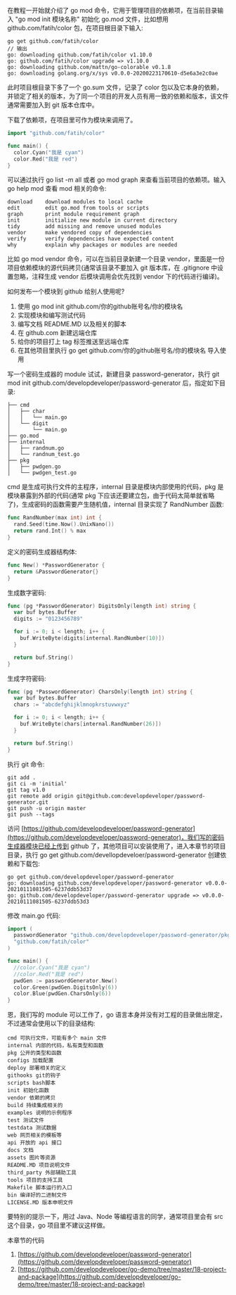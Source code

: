 在教程一开始就介绍了 go mod 命令，它用于管理项目的依赖项，在当前目录输入 "go mod init 模块名称" 初始化 go.mod 文件，比如想用 github.com/fatih/color 包，在项目根目录下输入:

```
go get github.com/fatih/color
// 输出
go: downloading github.com/fatih/color v1.10.0
go: github.com/fatih/color upgrade => v1.10.0
go: downloading github.com/mattn/go-colorable v0.1.8
go: downloading golang.org/x/sys v0.0.0-20200223170610-d5e6a3e2c0ae
```

此时项目根目录下多了一个 go.sum 文件，记录了 color 包以及它本身的依赖，并锁定了相关的版本，为了同一个项目的开发人员有用一致的依赖和版本，该文件通常需要加入到 git 版本仓库中。

下载了依赖项，在项目里可作为模块来调用了。

```go
import "github.com/fatih/color"

func main() { 
  color.Cyan("我是 cyan")
  color.Red("我是 red")
}
```

可以通过执行 go list -m all 或者 go mod graph 来查看当前项目的依赖项。输入 go help mod 查看 mod 相关的命令:

```
download    download modules to local cache
edit        edit go.mod from tools or scripts
graph       print module requirement graph
init        initialize new module in current directory
tidy        add missing and remove unused modules
vendor      make vendored copy of dependencies
verify      verify dependencies have expected content
why         explain why packages or modules are needed
```

比如 go mod vendor 命令，可以在当前目录新建一个目录 vendor，里面是一份项目依赖模块的源代码拷贝(通常该目录不要加入 git 版本库，在 .gitignore 中设置忽略，注释生成 vendor 后模块调用会优先找到 vendor 下的代码进行编译)。


如何发布一个模块到 github 给别人使用呢?  
1. 使用 go mod init github.com/你的github账号名/你的模块名  
2. 实现模块和编写测试代码  
3. 编写文档  README.MD 以及相关的脚本  
4. 在 github.com  新建远端仓库  
5. 给你的项目打上 tag 标签推送至远端仓库  
6. 在其他项目里执行 go get github.com/你的github账号名/你的模块名 导入使用  


写一个密码生成器的 module  试试，新建目录 password-generator，执行 git mod init github.com/developdeveloper/password-generator 后，指定如下目录:

```
├── cmd
│   ├── char
│   │   └── main.go
│   └── digit
│       └── main.go
├── go.mod
├── internal
│   ├── randnum.go
│   └── randnum_test.go
├── pkg
│   ├── pwdgen.go
│   └── pwdgen_test.go
```

cmd 是生成可执行文件的主程序，internal 目录是模块内部使用的代码，pkg 是模块暴露到外部的代码(通常 pkg 下应该还要建立包，由于代码太简单就省略了)，生成密码的函数需要产生随机值，internal 目录实现了 RandNumber 函数:

```go
func RandNumber(max int) int {
  rand.Seed(time.Now().UnixNano())
  return rand.Int() % max
}
```

定义的密码生成器结构体:

```go
func New() *PasswordGenerator {
  return &PasswordGenerator{}
}
```

生成数字密码:

```go
func (pg *PasswordGenerator) DigitsOnly(length int) string {
  var buf bytes.Buffer
  digits := "0123456789"

  for i := 0; i < length; i++ {
    buf.WriteByte(digits[internal.RandNumber(10)])
  }

  return buf.String()
}
```

生成字符密码:

```go
func (pg *PasswordGenerator) CharsOnly(length int) string {
  var buf bytes.Buffer
  chars := "abcdefghijklmnopkrstuvwxyz"

  for i := 0; i < length; i++ {
    buf.WriteByte(chars[internal.RandNumber(26)])
  }

  return buf.String()
}
```

执行 git 命令:

```
git add .
git ci -m 'initial'
git tag v1.0
git remote add origin git@github.com:developdeveloper/password-generator.git
git push -u origin master
git push --tags
```

访问 [https://github.com/developdeveloper/password-generator](https://github.com/developdeveloper/password-generator)，我们写的密码生成器模块已经上传到 github 了，其他项目可以安装使用了，进入本章节的项目目录，执行 go get github.com/devellopdeveloer/password-generator 创建依赖和下载包:

```
go get github.com/developdeveloper/password-generator
go: downloading github.com/developdeveloper/password-generator v0.0.0-20210111081505-6237ddb53d37
go: github.com/developdeveloper/password-generator upgrade => v0.0.0-20210111081505-6237ddb53d3
```

修改 main.go 代码:

```go
import (
  passwordGenerator "github.com/developdeveloper/password-generator/pkg" // 包的别名
  "github.com/fatih/color"
)

func main() {
  //color.Cyan("我是 cyan")
  //color.Red("我是 red")
  pwdGen := passwordGenerator.New()
  color.Green(pwdGen.DigitsOnly(6))
  color.Blue(pwdGen.CharsOnly(6))
}
```

恩，我们写的 module 可以工作了，go 语言本身并没有对工程的目录做出限定，不过通常会使用以下的目录结构:

```
cmd 可执行文件，可能有多个 main 文件
internal 内部的代码，私有类型和函数
pkg 公开的类型和函数
configs 加载配置
deploy 部署相关的定义
githooks git的钩子
scripts bash脚本
init 初始化函数
vendor 依赖的拷贝
build 持续集成相关的
examples 说明的示例程序
test 测试文件
testdata 测试数据
web 网页相关的模板等
api 开放的 api 接口
docs 文档
assets 图片等资源
README.MD 项目说明文件
third_party 外部辅助工具
tools 项目的支持工具
Makefile 脚本运行的入口
bin 编译好的二进制文件
LICENSE.MD 版本申明文件
```

要特别的提示一下，用过 Java、Node 等编程语言的同学，通常项目里会有 src 这个目录，go 项目里不建议这样做。

本章节的代码  
1. [https://github.com/developdeveloper/password-generator](https://github.com/developdeveloper/password-generator)  
2. [https://github.com/developdeveloper/go-demo/tree/master/18-project-and-package](https://github.com/developdeveloper/go-demo/tree/master/18-project-and-package)  


